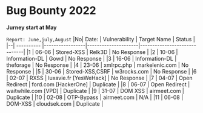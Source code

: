 #   Bug Bounty 2022

**Jurney start at May**

`Report: June,july,August`
|No|    Date: 	|	 Vulnerability 		|		 Target Name  	    	|	     	Status                |
|--| ---------- |-----------------|---------------------|------------------------------|
|1 |  06-06   |    Stored-XSS			  |			Relk3D		         	|	      No Response            |
|2 |  10-06	  |    Information-DL	| 			Gowd		       	   |   	   	No Response           |
|3 |  16-06	  |   Information-DL		| 		  theforage			   |          No Response          |
|4 |  23-06   |  xmlrpc.php 			   | 		markelenic.com 		| 	    	No Response             |
|5 |  30-06 	 |   Stored-XSS,CSRF	| 		w3rocks.com 		   | 		       No Response          |
|6 |  02-07   |   RXSS  	     			|    luxavie.fr [YesWeHack] |      No Response       |
|7 |  04-07   |  Open Redirect   |    ford.com	[HackerOne]  	|     Duplicate          |
|8 |  06-07	  | Open Redirect  		| 	waitwhile.com [VPD]	    	| 	  Duplicate           |
|9 |  31-07   |    DOM XSS       |   airmeet.com             |     Duplicate          |
|10 |  02-08    |    OTP-Bypass    |    airmeet.com          |     N/A                |
|11 |  06-08    |   DOM-XSS        |    cloudsek.com          | Duplicate             |



